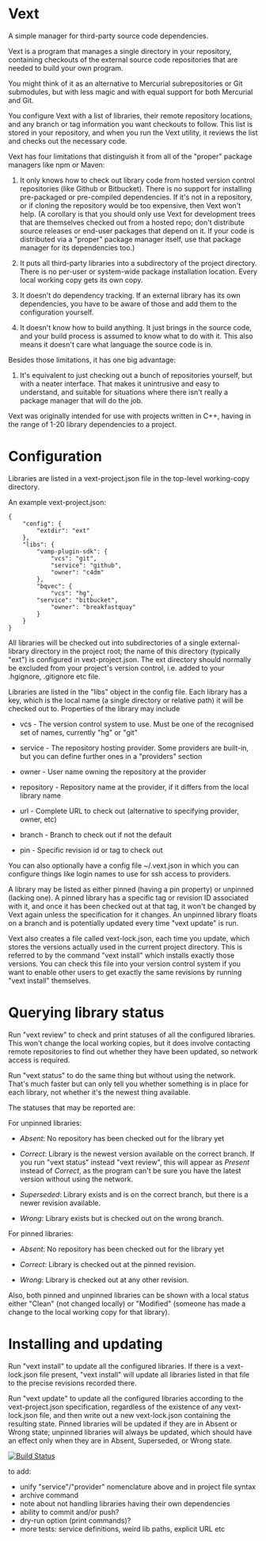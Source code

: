 
Vext
====

A simple manager for third-party source code dependencies.

Vext is a program that manages a single directory in your repository,
containing checkouts of the external source code repositories that are
needed to build your own program.

You might think of it as an alternative to Mercurial subrepositories
or Git submodules, but with less magic and with equal support for both
Mercurial and Git.

You configure Vext with a list of libraries, their remote repository
locations, and any branch or tag information you want checkouts to
follow. This list is stored in your repository, and when you run the
Vext utility, it reviews the list and checks out the necessary code.

Vext has four limitations that distinguish it from all of the "proper"
package managers like npm or Maven:

 1. It only knows how to check out library code from hosted version
 control repositories (like Github or Bitbucket). There is no support
 for installing pre-packaged or pre-compiled dependencies. If it's not
 in a repository, or if cloning the repository would be too expensive,
 then Vext won't help.  (A corollary is that you should only use Vext
 for development trees that are themselves checked out from a hosted
 repo; don't distribute source releases or end-user packages that
 depend on it. If your code is distributed via a "proper" package
 manager itself, use that package manager for its dependencies too.)

 2. It puts all third-party libraries into a subdirectory of the
 project directory. There is no per-user or system-wide package
 installation location. Every local working copy gets its own copy.

 3. It doesn't do dependency tracking. If an external library has its
 own dependencies, you have to be aware of those and add them to the
 configuration yourself.

 4. It doesn't know how to build anything. It just brings in the
 source code, and your build process is assumed to know what to do
 with it. This also means it doesn't care what language the source
 code is in.

Besides those limitations, it has one big advantage:

 1. It's equivalent to just checking out a bunch of repositories
 yourself, but with a neater interface. That makes it unintrusive and
 easy to understand, and suitable for situations where there isn't
 really a package manager that will do the job.

Vext was originally intended for use with projects written in C++,
having in the range of 1-20 library dependencies to a project.


Configuration
=============

Libraries are listed in a vext-project.json file in the top-level
working-copy directory.

An example vext-project.json:

```
{
    "config": {
        "extdir": "ext"
    },
    "libs": {
        "vamp-plugin-sdk": {
            "vcs": "git",
            "service": "github",
            "owner": "c4dm"
        },
        "bqvec": {
            "vcs": "hg",
	    "service": "bitbucket",
            "owner": "breakfastquay"
        }
    }
}
```

All libraries will be checked out into subdirectories of a single
external-library directory in the project root; the name of this
directory (typically "ext") is configured in vext-project.json. The
ext directory should normally be excluded from your project's version
control, i.e. added to your .hgignore, .gitignore etc file.

Libraries are listed in the "libs" object in the config file. Each
library has a key, which is the local name (a single directory or
relative path) it will be checked out to. Properties of the library
may include

 * vcs - The version control system to use. Must be one of the
   recognised set of names, currently "hg" or "git"

 * service - The repository hosting provider. Some providers are
   built-in, but you can define further ones in a "providers" section

 * owner - User name owning the repository at the provider

 * repository - Repository name at the provider, if it differs from
   the local library name

 * url - Complete URL to check out (alternative to specifying
   provider, owner, etc)

 * branch - Branch to check out if not the default

 * pin - Specific revision id or tag to check out
 
You can also optionally have a config file ~/.vext.json in which you
can configure things like login names to use for ssh access to
providers.

A library may be listed as either pinned (having a pin property) or
unpinned (lacking one). A pinned library has a specific tag or
revision ID associated with it, and once it has been checked out at
that tag, it won't be changed by Vext again unless the specification
for it changes. An unpinned library floats on a branch and is
potentially updated every time "vext update" is run.

Vext also creates a file called vext-lock.json, each time you update,
which stores the versions actually used in the current project
directory. This is referred to by the command "vext install" which
installs exactly those versions. You can check this file into your
version control system if you want to enable other users to get
exactly the same revisions by running "vext install" themselves.


Querying library status
=======================

Run "vext review" to check and print statuses of all the configured
libraries. This won't change the local working copies, but it does
involve contacting remote repositories to find out whether they have
been updated, so network access is required.

Run "vext status" to do the same thing but without using the
network. That's much faster but can only tell you whether something is
in place for each library, not whether it's the newest thing
available.

The statuses that may be reported are:

For unpinned libraries:

 * _Absent_: No repository has been checked out for the library yet

 * _Correct_: Library is the newest version available on the correct
   branch. If you run "vext status" instead "vext review", this will
   appear as _Present_ instead of _Correct_, as the program can't be
   sure you have the latest version without using the network.

 * _Superseded_: Library exists and is on the correct branch, but
   there is a newer revision available.

 * _Wrong_: Library exists but is checked out on the wrong branch.

For pinned libraries:

 * _Absent_: No repository has been checked out for the library yet

 * _Correct_: Library is checked out at the pinned revision.

 * _Wrong_: Library is checked out at any other revision.

Also, both pinned and unpinned libraries can be shown with a local
status either "Clean" (not changed locally) or "Modified" (someone has
made a change to the local working copy for that library).


Installing and updating
=======================

Run "vext install" to update all the configured libraries. If there is
a vext-lock.json file present, "vext install" will update all
libraries listed in that file to the precise revisions recorded there.

Run "vext update" to update all the configured libraries according to
the vext-project.json specification, regardless of the existence of
any vext-lock.json file, and then write out a new vext-lock.json
containing the resulting state. Pinned libraries will be updated if
they are in Absent or Wrong state; unpinned libraries will always be
updated, which should have an effect only when they are in Absent,
Superseded, or Wrong state.

[![Build Status](https://travis-ci.org/cannam/vext.svg?branch=master)](https://travis-ci.org/cannam/vext)


to add:

 + unify "service"/"provider" nomenclature above and in project file syntax
 + archive command
 + note about not handling libraries having their own dependencies
 + ability to commit and/or push?
 + dry-run option (print commands)?
 + more tests: service definitions, weird lib paths, explicit URL etc
